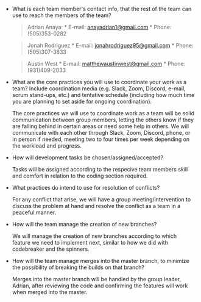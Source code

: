 * What is each team member's contact info, that the rest of the team can use to reach the members of the team?

	> Adrian Anaya:
		* E-mail: anayadrian1@gmail.com
		* Phone: (505)353-0282
		
	> Jonah Rodriguez
		* E-mail: jonahrodriguez95@gmail.com
		* Phone: (505)307-3833
		
	> Austin West
		* E-mail: matthewaustinwest@gmail.com
		* Phone: (931)409-2033

* What are the core practices you will use to coordinate your work as a team? Include coordination media (e.g. Slack, Zoom, Discord, e-mail, scrum stand-ups, etc.) and tentative schedule (including how much time you are planning to set aside for ongoing coordination). 

	The core practices we will use to coordinate work as a team will be solid communication between group members, letting the others know if they are falling behind in certain areas or need some help in others. We will communicate with each other through Slack, Zoom, Discord, phone, or in person if needed, meeting
two to four times per week depending on the workload and progress.

* How will development tasks be chosen/assigned/accepted?

	Tasks will be assigned according to the respecive team members skill and comfort in relation to the coding section required.

* What practices do intend to use for resolution of conflicts?

	For any conflict that arise, we will have a group meeting/intervention to discuss the problem at hand and resolve the conflict as a team in a peaceful manner.
	
* How will the team manage the creation of new branches?

	We will manage the creation of new branches according to which feature we need to implement next, similar to how we did with codebreaker and the spinners.
	
* How will the team manage merges into the master branch, to minimize the possibility of breaking the builds on that branch?

	Merges into the master branch will be handled by the group leader, Adrian, after reviewing the code and confirming the features will work when merged into the master.
